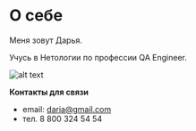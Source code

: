 # О себе

Меня зовут Дарья.

Учусь в Нетологии по профессии QA Engineer.


![alt text](https://png.pngtree.com/thumb_back/fw800/background/20230527/pngtree-black-panther-is-looking-straight-into-the-sun-image_2700987.jpg)


**Контакты для связи**

- email: daria@gmail.com
- тел. 8 800 324 54 54